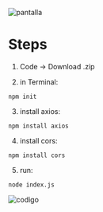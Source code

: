 ![pantalla](https://user-images.githubusercontent.com/68760595/134053872-5e67bb08-dfbf-409f-aa74-87559253c03c.png)

# Steps
1. Code -> Download .zip

2. in Terminal:
```
npm init

```

3. install axios:
```
npm install axios

```

4. install cors:
```
npm install cors

```
5. run:
```
node index.js
```
![codigo](https://user-images.githubusercontent.com/68760595/134054083-b6e7566f-a177-4a7a-af83-e76833776bf9.png)
